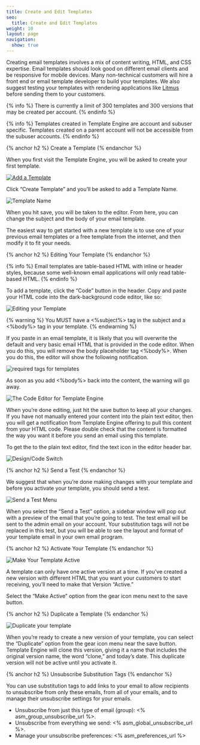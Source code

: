 ```yaml
---
title: Create and Edit Templates
seo:
  title: Create and Edit Templates
weight: 10
layout: page
navigation:
  show: true
---
```



Creating email templates involves a mix of content writing, HTML, and CSS expertise. Email templates should look good on
different email clients and be responsive for mobile devices. Many non-technical customers will hire a front end or email
template developer to build your templates. We also suggest testing your templates with rendering applications like [Litmus](http://litmus.com)
before sending them to your customers.

{% info %}
There is currently a limit of 300 templates and 300 versions that may be created per account.
{% endinfo %}

{% info %}
Templates created in Template Engine are account and subuser specific. Templates created on a parent account will not be accessible from the subuser accounts.
{% endinfo %}

{% anchor h2 %}
Create a Template
{% endanchor %}

When you first visit the Template Engine, you will be asked to create your first template.

<a href="{{site.app_url}}/templates/new">![](/images/template_engine_17.png "Add a Template")</a>

Click “Create Template” and you’ll be asked to add a Template Name.

![](/images/template_engine_7.png "Template Name")

When you hit save, you will be taken to the editor. From here, you can change the subject and the body of your email template.

The easiest way to get started with a new template is to use one of your previous email templates or a free template from the internet, and then modify it to fit your needs.

{% anchor h2 %}
Editing Your Template
{% endanchor %}

{% info %}
Email templates are table-based HTML with inline or header styles, because some well-known email applications will only read table-based HTML.
{% endinfo %}

To add a template, click the “Code” button in the header. Copy and paste your HTML code into the dark-background code editor, like so:

![](/images/template_engine_8.png "Editing your Template")

{% warning %}
You MUST have a <%subject%> tag in the subject and a <%body%> tag in your template.
{% endwarning %}

If you paste in an email template, it is likely that you will overwrite the default and very basic email HTML that is provided in the code editor. When you do this, you will remove the body placeholder tag <%body%>. When you do this, the editor will show the following notification.

![](/images/template_engine_4.png "required tags for templates")

As soon as you add <%body%> back into the content, the warning will go away.

![](/images/template_engine_15.png "The Code Editor for Template Engine")

When you’re done editing, just hit the save button to keep all your changes. If you have not manually entered your content into the plain text editor, then you will get a notification from Template Engine offering to pull this content from your HTML code. Please double check that the content is formatted the way you want it before you send an email using this template.

To get the to the plain text editor, find the text icon in the editor header bar.

![](/images/template_engine_10.png "Design/Code Switch")

{% anchor h2 %}
Send a Test
{% endanchor %}

We suggest that when you’re done making changes with your template and before you activate your template, you should send a test.

![](/images/template_engine_12.png "Send a Test Menu")

When you select the “Send a Test” option, a sidebar window will pop out with a preview of the email that you’re going to test. The test email will be sent to the admin email on your account.  Your substitution tags will not be replaced in this test, but you will be able to see the layout and format of your template email in your own email program.

{% anchor h2 %}
Activate Your Template
{% endanchor %}

![](/images/template_engine_11.png "Make Your Template Active")

A template can only have one active version at a time. If you’ve created a new version with different HTML that you want your customers to start receiving, you’ll need to make that Version “Active.”

Select the “Make Active” option from the gear icon menu next to the save button.

{% anchor h2 %}
Duplicate a Template
{% endanchor %}

![](/images/template_engine_13.png "Duplicate your template")

When you’re ready to create a new version of your template, you can select the “Duplicate” option from the gear icon menu near the save button. Template Engine will clone this version, giving it a name that includes the original version name, the word “clone,” and today’s date. This duplicate version will not be active until you activate it.

{% anchor h2 %}
Unsubscribe Substitution Tags
{% endanchor %}

You can use substitution tags to add links to your email to allow recipients to unsubscribe from only these emails, from all of your emails, and to manage their unsubscribe settings for your emails.

* Unsubscribe from just this type of email (group): <% asm_group_unsubscribe_url %>.
* Unsubscribe from everything we send: <% asm_global_unsubscribe_url %>. 
* Manage your unsubscribe preferences: <% asm_preferences_url %>
